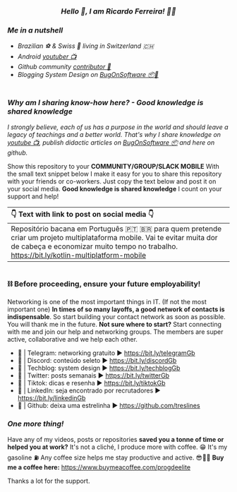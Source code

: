 
_<h3 align='center'>Hello 👋, I am **Ricardo Ferreira**! 🧑‍💻</h3>_


_<h3 align='left'>**Me in a nutshell**</h3>_
- _Brazilian ⚽ & Swiss 🧀 living in Switzerland 🇨🇭_
- _Android <a href="https://www.youtube.com/channel/UCsEdUK6zNAA95aGlqoBOclQ" target="_blank">youtuber 📺</a>_
- _Github community <a href="https://github.com/treslines" target="_blank">contributor 🦑</a>_
- _Blogging System Design on <a href="https://bugonsoftware.substack.com/p/coming-soon?showWelcome=true" target="_blank">BugOnSoftware 📦🐞</a>_

<h1 align='center'></h1>

### _**Why am I sharing know-how here? - Good knowledge is shared knowledge**_
_I strongly believe, each of us has a purpose in the world and should leave a legacy of teachings and a better world. That's why I share knowledge on <a href="https://www.youtube.com/channel/UCsEdUK6zNAA95aGlqoBOclQ" target="_blank">youtube 📺</a>, publish didactic articles on <a href="https://bugonsoftware.substack.com/p/coming-soon?showWelcome=true" target="_blank">BugOnSoftware 📦</a> and here on github._ 

Show this repository to your **COMMUNITY/GROUP/SLACK MOBILE** With the small text snippet below I make it easy for you to share this repository with your friends or co-workers. Just copy the text below and post it on your social media. **Good knowledge is shared knowledge** I count on your support and help!

| 👇 Text with link to post on social media 👇 |
| :------------- |
| Repositório bacana em Português 🇵🇹 🇧🇷 para quem pretende criar um projeto multiplataforma mobile. Vai te evitar muita dor de cabeça e economizar muito tempo no trabalho. https://bit.ly/kotlin-multiplatform-mobile |

<h1 align='center'></h1>
 
### ⛓️ **Before proceeding, ensure your future employability!**
Networking is one of the most important things in IT. (If not the most important one) **In times of so many layoffs, a good network of contacts is indispensable**. So start building your contact network as soon as possible. You will thank me in the future. **Not sure where to start?** Start connecting with me and join our help and networking groups. The members are super active, collaborative and we help each other.

- 🧲 | Telegram: networking gratuito ► https://bit.ly/telegramGb
- 🧲 | Discord: conteúdo seleto ►  https://bit.ly/discordGb
- 🧲 | Techblog: system design ► https://bit.ly/techblogGb
- 🧲 | Twitter: posts semanais ►  https://bit.ly/twitterGb
- 🧲 | Tiktok: dicas e resenha ►  https://bit.ly/tiktokGb
- 🧲 | LinkedIn: seja encontrado por recrutadores ► https://bit.ly/linkedinGb
- 🧲 | Github: deixa uma estrelinha ► https://github.com/treslines


### _**One more thing!**_
Have any of my videos, posts or repositories **saved you a tonne of time or helped you at work?** It's not a cliché, I produce more with coffee. 😁 
It's my gasoline ⛽️ Any coffee size helps me stay productive and active. 😎🤜🤛 **Buy me a coffee here:** https://www.buymeacoffee.com/progdeelite

Thanks a lot for the support.

